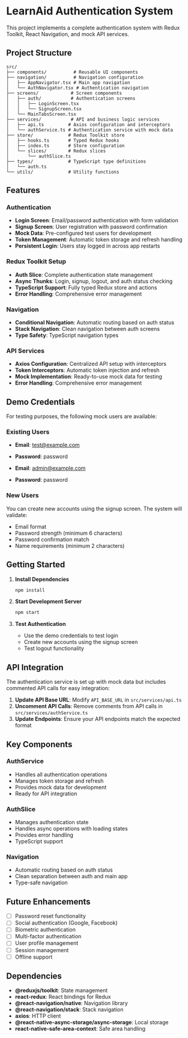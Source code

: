 # LearnAid Authentication System

This project implements a complete authentication system with Redux Toolkit, React Navigation, and mock API services.

## Project Structure

```
src/
├── components/          # Reusable UI components
├── navigation/          # Navigation configuration
│   ├── AppNavigator.tsx # Main app navigation
│   └── AuthNavigator.tsx # Authentication navigation
├── screens/            # Screen components
│   ├── auth/           # Authentication screens
│   │   ├── LoginScreen.tsx
│   │   └── SignupScreen.tsx
│   └── MainTabsScreen.tsx
├── services/           # API and business logic services
│   ├── api.ts         # Axios configuration and interceptors
│   └── authService.ts # Authentication service with mock data
├── store/             # Redux Toolkit store
│   ├── hooks.ts       # Typed Redux hooks
│   ├── index.ts       # Store configuration
│   └── slices/        # Redux slices
│       └── authSlice.ts
├── types/             # TypeScript type definitions
│   └── auth.ts
└── utils/             # Utility functions
```

## Features

### Authentication
- **Login Screen**: Email/password authentication with form validation
- **Signup Screen**: User registration with password confirmation
- **Mock Data**: Pre-configured test users for development
- **Token Management**: Automatic token storage and refresh handling
- **Persistent Login**: Users stay logged in across app restarts

### Redux Toolkit Setup
- **Auth Slice**: Complete authentication state management
- **Async Thunks**: Login, signup, logout, and auth status checking
- **TypeScript Support**: Fully typed Redux store and actions
- **Error Handling**: Comprehensive error management

### Navigation
- **Conditional Navigation**: Automatic routing based on auth status
- **Stack Navigation**: Clean navigation between auth screens
- **Type Safety**: TypeScript navigation types

### API Services
- **Axios Configuration**: Centralized API setup with interceptors
- **Token Interceptors**: Automatic token injection and refresh
- **Mock Implementation**: Ready-to-use mock data for testing
- **Error Handling**: Comprehensive error management

## Demo Credentials

For testing purposes, the following mock users are available:

### Existing Users
- **Email**: test@example.com
- **Password**: password

- **Email**: admin@example.com  
- **Password**: password

### New Users
You can create new accounts using the signup screen. The system will validate:
- Email format
- Password strength (minimum 6 characters)
- Password confirmation match
- Name requirements (minimum 2 characters)

## Getting Started

1. **Install Dependencies**
   ```bash
   npm install
   ```

2. **Start Development Server**
   ```bash
   npm start
   ```

3. **Test Authentication**
   - Use the demo credentials to test login
   - Create new accounts using the signup screen
   - Test logout functionality

## API Integration

The authentication service is set up with mock data but includes commented API calls for easy integration:

1. **Update API Base URL**: Modify `API_BASE_URL` in `src/services/api.ts`
2. **Uncomment API Calls**: Remove comments from API calls in `src/services/authService.ts`
3. **Update Endpoints**: Ensure your API endpoints match the expected format

## Key Components

### AuthService
- Handles all authentication operations
- Manages token storage and refresh
- Provides mock data for development
- Ready for API integration

### AuthSlice
- Manages authentication state
- Handles async operations with loading states
- Provides error handling
- TypeScript support

### Navigation
- Automatic routing based on auth status
- Clean separation between auth and main app
- Type-safe navigation

## Future Enhancements

- [ ] Password reset functionality
- [ ] Social authentication (Google, Facebook)
- [ ] Biometric authentication
- [ ] Multi-factor authentication
- [ ] User profile management
- [ ] Session management
- [ ] Offline support

## Dependencies

- **@reduxjs/toolkit**: State management
- **react-redux**: React bindings for Redux
- **@react-navigation/native**: Navigation library
- **@react-navigation/stack**: Stack navigation
- **axios**: HTTP client
- **@react-native-async-storage/async-storage**: Local storage
- **react-native-safe-area-context**: Safe area handling 